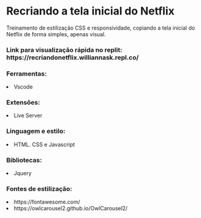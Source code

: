 # Recriando a tela inicial do Netflix

Treinamento de estilização CSS e responsividade, copiando a tela inicial do Netflix de forma simples, apenas visual.

<h3> Link para visualização rápida no replit: https://recriandonetflix.williannask.repl.co/ </h3>

<h3> Ferramentas: </h3>
<li>Vscode</li>

<h3> Extensões: </h3>
<li>Live Server</li>

<h3> Linguagem e estilo: </h3>
<li>HTML. CSS e Javascript</li>

<h3> Bibliotecas: </h3>
<li>Jquery</li>

<h3> Fontes de estilização: </h3>
<li>https://fontawesome.com/</li>
<li>https://owlcarousel2.github.io/OwlCarousel2/</li>